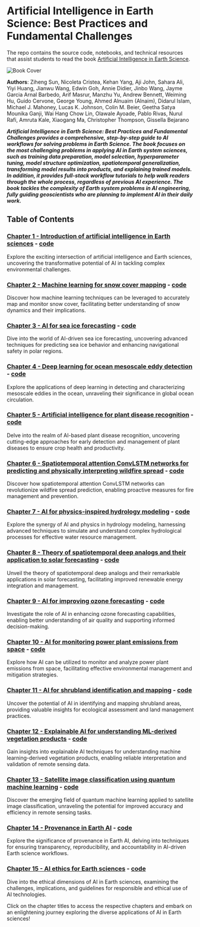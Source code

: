 
# Artificial Intelligence in Earth Science: Best Practices and Fundamental Challenges

The repo contains the source code, notebooks, and technical resources that assist students to read the book [Artificial Intelligence in Earth Science](https://www.sciencedirect.com/book/9780323917377/artificial-intelligence-in-earth-science).

![Book Cover](https://secure-ecsd.elsevier.com/covers/80/Tango2/large/9780323917377.jpg)

**Authors**: Ziheng Sun, Nicoleta Cristea, Kehan Yang, Aji John, Sahara Ali, Yiyi Huang, Jianwu Wang, Edwin Goh, Annie Didier, Jinbo Wang, Jayme Garcia Arnal Barbedo, Arif Masrur, Manzhu Yu, Andrew Bennett, Weiming Hu, Guido Cervone, George Young, Ahmed Alnuaim (Alnaim), Didarul Islam, Michael J. Mahoney, Lucas K. Johnson, Colin M. Beier, Geetha Satya Mounika Ganji, Wai Hang Chow Lin, Olawale Ayoade, Pablo Rivas, Nurul Rafi, Amruta Kale, Xiaogang Ma, Christopher Thompson, Gissella Bejarano

***Artificial Intelligence in Earth Science: Best Practices and Fundamental Challenges provides a comprehensive, step-by-step guide to AI workflows for solving problems in Earth Science. The book focuses on the most challenging problems in applying AI in Earth system sciences, such as training data preparation, model selection, hyperparameter tuning, model structure optimization, spatiotemporal generalization, transforming model results into products, and explaining trained models. In addition, it provides full-stack workflow tutorials to help walk readers through the whole process, regardless of previous AI experience. The book tackles the complexity of Earth system problems in AI engineering, fully guiding geoscientists who are planning to implement AI in their daily work.***

## Table of Contents

### [Chapter 1 - Introduction of artificial intelligence in Earth sciences](https://www.sciencedirect.com/science/article/pii/B9780323917377000037) - [code](chapter_01/README.md)
Explore the exciting intersection of artificial intelligence and Earth sciences, uncovering the transformative potential of AI in tackling complex environmental challenges.

### [Chapter 2 - Machine learning for snow cover mapping](https://www.sciencedirect.com/science/article/pii/B9780323917377000049) - [code](chapter_02/README.md)
Discover how machine learning techniques can be leveraged to accurately map and monitor snow cover, facilitating better understanding of snow dynamics and their implications.

### [Chapter 3 - AI for sea ice forecasting](https://www.sciencedirect.com/science/article/pii/B9780323917377000128) - [code](chapter_03/README.md)
Dive into the world of AI-driven sea ice forecasting, uncovering advanced techniques for predicting sea ice behavior and enhancing navigational safety in polar regions.

### [Chapter 4 - Deep learning for ocean mesoscale eddy detection](https://www.sciencedirect.com/science/article/pii/B9780323917377000116) - [code](chapter_04/README.md)
Explore the applications of deep learning in detecting and characterizing mesoscale eddies in the ocean, unraveling their significance in global ocean circulation.

### [Chapter 5 - Artificial intelligence for plant disease recognition](https://www.sciencedirect.com/science/article/pii/B9780323917377000013) - [code](chapter_05/README.md)
Delve into the realm of AI-based plant disease recognition, uncovering cutting-edge approaches for early detection and management of plant diseases to ensure crop health and productivity.

### [Chapter 6 - Spatiotemporal attention ConvLSTM networks for predicting and physically interpreting wildfire spread](https://www.sciencedirect.com/science/article/pii/B9780323917377000098) - [code](chapter_06/README.md)
Discover how spatiotemporal attention ConvLSTM networks can revolutionize wildfire spread prediction, enabling proactive measures for fire management and prevention.

### [Chapter 7 - AI for physics-inspired hydrology modeling](https://www.sciencedirect.com/science/article/pii/B9780323917377000062) - [code](chapter_07/README.md)
Explore the synergy of AI and physics in hydrology modeling, harnessing advanced techniques to simulate and understand complex hydrological processes for effective water resource management.

### [Chapter 8 - Theory of spatiotemporal deep analogs and their application to solar forecasting](https://www.sciencedirect.com/science/article/pii/B9780323917377000050) - [code](chapter_08/README.md)
Unveil the theory of spatiotemporal deep analogs and their remarkable applications in solar forecasting, facilitating improved renewable energy integration and management.

### [Chapter 9 - AI for improving ozone forecasting](https://www.sciencedirect.com/science/article/pii/B9780323917377000025) - [code](chapter_09/README.md)
Investigate the role of AI in enhancing ozone forecasting capabilities, enabling better understanding of air quality and supporting informed decision-making.

### [Chapter 10 - AI for monitoring power plant emissions from space](https://www.sciencedirect.com/science/article/pii/B9780323917377000141) - [code](chapter_10/README.md)
Explore how AI can be utilized to monitor and analyze power plant emissions from space, facilitating effective environmental management and mitigation strategies.

### [Chapter 11 - AI for shrubland identification and mapping](https://www.sciencedirect.com/science/article/pii/B9780323917377000104) - [code](chapter_11/README.md)
Uncover the potential of AI in identifying and mapping shrubland areas, providing valuable insights for ecological assessment and land management practices.

### [Chapter 12 - Explainable AI for understanding ML-derived vegetation products](https://www.sciencedirect.com/science/article/pii/B9780323917377000086) - [code](chapter_12/README.md)
Gain insights into explainable AI techniques for understanding machine learning-derived vegetation products, enabling reliable interpretation and validation of remote sensing data.

### [Chapter 13 - Satellite image classification using quantum machine learning](https://www.sciencedirect.com/science/article/pii/B978032391737700013X) - [code](chapter_13/README.md)
Discover the emerging field of quantum machine learning applied to satellite image classification, unraveling the potential for improved accuracy and efficiency in remote sensing tasks.

### [Chapter 14 - Provenance in Earth AI](https://www.sciencedirect.com/science/article/pii/B9780323917377000153) - [code](chapter_14/README.md)
Explore the significance of provenance in Earth AI, delving into techniques for ensuring transparency, reproducibility, and accountability in AI-driven Earth science workflows.

### [Chapter 15 - AI ethics for Earth sciences](https://www.sciencedirect.com/science/article/pii/B9780323917377000074) - [code](chapter_15/README.md)
Dive into the ethical dimensions of AI in Earth sciences, examining the challenges, implications, and guidelines for responsible and ethical use of AI technologies.

Click on the chapter titles to access the respective chapters and embark on an enlightening journey exploring the diverse applications of AI in Earth sciences!
